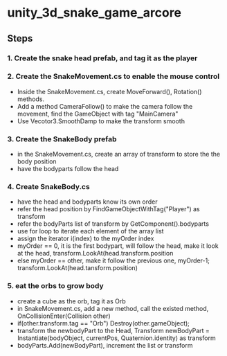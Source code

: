 # unity_3d_snake_game_arcore

## Steps
### 1. Create the snake head prefab, and tag it as the player

### 2. Create the SnakeMovement.cs to enable the mouse control
- Inside the SnakeMovement.cs, create MoveForward(), Rotation() methods.
- Add a method CameraFollow() to make the camera follow the movement, find the GameObject with tag "MainCamera"
- Use Vecotor3.SmoothDamp to make the transform smooth

### 3. Create the SnakeBody prefab
- in the SnakeMovement.cs, create an array of transform to store the the body position
- have the bodyparts follow the head

### 4. Create SnakeBody.cs
- have the head and bodyparts know its own order
- refer the head position by FindGameObjectWithTag("Player") as transform
- refer the bodyParts list of transform by GetComponent<SnakeMovement>().bodyparts
- use for loop to iterate each element of the array list
- assign the iterator i(index) to the myOrder index
- myOrder == 0, it is the first bodypart, will follow the head, make it look at the head, transform.LookAt(head.transform.position
- else myOrder == other, make it follow the previous one, myOrder-1; transform.LookAt(head.tansform.position)

### 5. eat the orbs to grow body
- create a cube as the orb, tag it as Orb
- in SnakeMovement.cs, add a new method, call the existed method, OnCollisionEnter(Collision other)
- if(other.transform.tag == "Orb") Destroy(other.gameObject);
- transform the newbodyPart to the Head, Transform newBodyPart = Instantiate(bodyObject, currentPos, Quaternion.identity) as transform
- bodyParts.Add(newBodyPart), increment the list or transform
